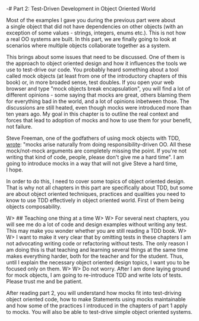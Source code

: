 -# Part 2: Test-Driven Development in Object Oriented World

Most of the examples I gave you during the previous part were about a single object that did not have dependencies on other objects (with an exception of some values - strings, integers, enums etc.). This is not how a real OO systems are built. In this part, we are finally going to look at scenarios where multiple objects collaborate together as a system.

This brings about some issues that need to be discussed. One of them is the approach to object oriented design and how it influences the tools we use to test-drive our code. You probably heard something about a tool called mock objects (at least from one of the introductory chapters of this book) or, in more broaded sense, test doubles. If you open your web
browser and type "mock objects break encapsulation", you will find a lot of different opinions - some saying that mocks are great, others blaming them for everything bad in the world, and a lot of opinions inbetween those. The discussions are still heated, even though mocks were introduced more than ten years ago. My goal in this chapter is to outline the real context and forces that lead to adoption of mocks and how to use them for your benefit, not failure.

Steve Freeman, one of the godfathers of using mock objects with TDD, [wrote](https://groups.google.com/d/msg/growing-object-oriented-software/rwxCURI_3kM/2UcNAlF_Jh4J): "mocks arise naturally from doing responsibility-driven OO. All these mock/not-mock arguments are completely missing the point. If you're not writing that kind of code, people, please don't give me a hard time". I am going to introduce mocks in a way that will not give Steve a hard time, I hope.

In order to do this, I need to cover some topics of object oriented design. That is why not all chapters in this part are specifically about TDD, but some are about object oriented techniques, practices and qualities you need to know to use TDD effectively in object oriented world. First of them being objects composability.

W> ## Teaching one thing at a time
W>
W> For several next chapters, you will see me do a lot of code and design examples without writing any test. This may make you wonder whether you are still reading a TDD book. 
W>
W> I want to make it very clear that by omitting tests in these chapters I am not advocating writing code or refactoring without tests. The only reason I am doing this is that teaching and learning several things at the same time makes everything harder, both for the teacher and for the student. Thus, until I explain the necessary object oriented design topics, I want you to be focused only on them.
W>
W> Do not worry. After I am done laying ground for mock objects, I am going to re-introduce TDD and write lots of tests. Please trust me and be patient.
 
After reading part 2, you will understand how mocks fit into test-driving object oriented code, how to make Statements using mocks maintainable and how some of the practices I introduced in the chapters of part 1 apply to mocks. You will also be able to test-drive simple object oriented systems.
